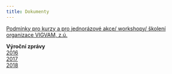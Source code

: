 ```yaml
---
title: Dokumenty
---
```

[Podmínky pro kurzy a pro jednorázové akce/ workshopy/ školení organizace VIGVAM, z.ú.](/docs/Podminky_kurzy_akce_VIGVAM_2018_19.pdf)

**Výroční zprávy**\
[2016](/docs/VZ_VIGVAM_2016.pdf)\
[2017](/docs/VZ_VIGVAM_2017.pdf)\
[2018](/docs/VZ_VIGVAM_2018.pdf)
